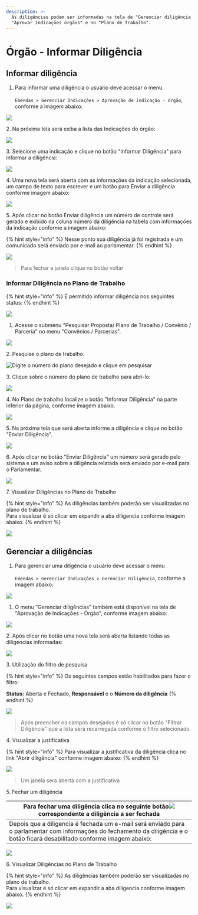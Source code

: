 ```yaml
---
description: >-
  As diligências podem ser informadas na tela de "Gerenciar diligência órgão",
  "Aprovar indicações órgãos" e no "Plano de Trabalho".
---
```


# Órgão - Informar Diligência

## Informar diligência

1. Para informar uma diligência o usuário deve acessar o menu\
   \
   `Emendas > Gerenciar Indicações > Aprovação de indicação - órgão`, conforme a imagem abaixo:

![](<../../../.gitbook/assets/image (120).png>)

2\. Na próxima tela será exiba a lista das Indicações do órgão:

![](<../../../.gitbook/assets/image (188).png>)

3\. Selecione uma indicação e clique no botão "Informar Diligência"  para informar a diligência:

![](<../../../.gitbook/assets/image (197) (1).png>)

4\. Uma nova tela será aberta com as informações da indicação selecionada, um campo de texto para escrever e um botão para Enviar a diligência  conforme imagem abaixo:

![](<../../../.gitbook/assets/image (191).png>)

5\. Após clicar no botão Enviar diligência um número de controle será gerado e exibido na coluna número da diligência na tabela com informações da indicação  conforme a imagem abaixo:

{% hint style="info" %}
Nesse ponto sua diligência já foi registrada e um comunicado será enviado por e-mail ao parlamentar.&#x20;
{% endhint %}

![](<../../../.gitbook/assets/image (192).png>)

> Para fechar a janela clique no botão voltar&#x20;

### Informar Diligência no Plano de Trabalho

{% hint style="info" %}
É permitido informar diligência nos seguintes status:
{% endhint %}

![](<../../../.gitbook/assets/image (205) (1).png>)

1. Acesse o submenu "Pesquisar Proposta/ Plano de Trabalho / Convênio / Parceria" no menu "Convênios / Parcerias".

![](<../../../.gitbook/assets/image (220).png>)

2\. Pesquise o plano de trabalho.

![Digite o número do plano desejado e clique em pesquisar  ](<../../../.gitbook/assets/image (209) (1).png>)

3\.  Clique sobre o número do plano de trabalho para abri-lo:

![](<../../../.gitbook/assets/image (217).png>)

4\. No Plano de trabalho localize o botão "Informar Diligência" na parte inferior da página, conforme imagem abaixo.

![](<../../../.gitbook/assets/image (224).png>)

5\.  Na próxima tela que será aberta informe a diligência e clique no botão "Enviar Diligência".

![](<../../../.gitbook/assets/image (200) (1).png>)

6\.  Após clicar no botão "Enviar Diligência" um número será gerado pelo sistema e um aviso sobre a diligência relatada será enviado por e-mail para o Parlamentar.

![](<../../../.gitbook/assets/image (187) (1).png>)

7\.  Visualizar Diligências no Plano de Trabalho

{% hint style="info" %}
As diligências também poderão ser visualizadas no plano de trabalho. \
Para visualizar é só clicar em expandir a aba diligencia conforme imagem abaixo.
{% endhint %}

![](<../../../.gitbook/assets/image (89) (1).png>)

## Gerenciar a diligências

1. Para gerenciar uma diligência o usuário deve acessar o menu\
   \
   `Emendas > Gerenciar Indicações > Gerenciar Diligência`, conforme a imagem abaixo:

![](<../../../.gitbook/assets/image (213) (1).png>)

1. O menu "Gerenciar diligências" também está disponível na tela de "Aprovação de Indicações - Órgão",  conforme imagem abaixo:

![](<../../../.gitbook/assets/image (174).png>)

2\.  Após clicar no botão uma nova tela será aberta listando todas as diligencias informadas:

![](<../../../.gitbook/assets/image (172) (1).png>)

3\.  Utilização do filtro de pesquisa

{% hint style="info" %}
Os seguintes campos estão habilitados para fazer o filtro:

**Status:** Aberta e Fechado, **Responsável** e o **Número da diligência**
{% endhint %}



![](<../../../.gitbook/assets/image (126) (1).png>)

> Após preencher os campos desejados é só clicar no botão "Filtrar Diligência" que a lista será recarregada conforme o filtro selecionado.

4\. Visualizar a justificativa

{% hint style="info" %}
Para visualizar a justificativa da diligência clica no link "Abrir diligência" conforme imagem abaixo:
{% endhint %}

![](<../../../.gitbook/assets/image (40) (1).png>)

> Um janela sera aberta com a justificativa

5\.  Fechar um diligência

| Para fechar uma diligência clica no seguinte botão![](<../../../.gitbook/assets/image (125) (1).png>)correspondente a diligência a ser fechada                                 |
| ------------------------------------------------------------------------------------------------------------------------------------------------------------------------------ |
| Depois que a diligencia é fechada um e-mail será enviado para o parlamentar com informações do fechamento da diligência  e o botão ficará desabilitado conforme imagem abaixo: |

![](<../../../.gitbook/assets/image (74) (1).png>)

6\. Visualizar Diligências no Plano de Trabalho

{% hint style="info" %}
As diligências também poderão ser visualizadas no plano de trabalho. \
Para visualizar é só clicar em expandir a aba diligencia conforme imagem abaixo.
{% endhint %}

![](<../../../.gitbook/assets/image (89) (1).png>)
